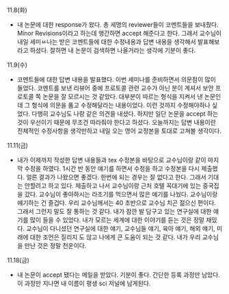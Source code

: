 11.8(화)
- 내 논문에 대한 response가 왔다. 총 세명의 reviewer들이 코멘트들을 보내줬다. Minor Revisions이라고 하는데 앵간하면 accept 해준다고 한다. 그래서 교수님이 내일 세미ㅆ나는 받은 코멘트들에 대한 수정내용과 답변 내용을 생각해서 발표해보라고 하셨다. 잘하면 내 논문이 검색하면 나올거라는 생각에 기분이 좋다.

11.9(수)
- 코멘트들에 대한 답변 내용을 발표했다. 이번 세미나를 준비하면서 의문점이 많이 들었다. 코멘트를 보낸 리뷰어 중에 프로토콜 관련 교수가 아닌 분이 계셔서 보안 프로토콜 쪽 논문을 잘 모르시는 것 같았다. 대부분이 따르는 형식을 지켜서 낸 논문인데 그 형식에 의문을 품고 수정해달라는 내용이었다. 이런 것까지 수정해야하나 싶었다. 다행히 교수님도 나랑 같은 의견을 내셨다. 하지만 일단 논문을 accept 하는 것이 우선이기 때문에 무조건 따라줘야 한다고 하셨다. 오늘까지는 답변 내용이란 전체적인 수정사항을 생각만하고 내일 오는 영어 교정본을 토대로 고쳐볼 생각이다.

11.11(금)
- 내가 이제까지 작성한 답변 내용들과 tex 수정본을 바탕으로 교수님이랑 같이 마지막 수정을 하였다. 1시간 반 동안 얘기를 하면서 수정을 하고 수정본을 다시 제출했다. 얼른 결과가 나왔으면 좋겠다. 한번에 되는 경우는 잘 없다고 한다. 그래서 기대는 안할려고 하고 있다. 제출하고 나서 교수님이랑 근처 호텔 꼭대기에 있는 중국집을 갔다. 교수님이 좋아하시는 라조기를 먹으면서 많은 얘기를 나눴다. 교수님이랑 얘기하는 건 즐겁다. 우리 교수님께서는 40 초반으로 교수님 치곤 젊으신 편이다. 그래서 그런지 말도 잘 통하는 것 같다. 내가 잠깐 발 담구고 있는 연구실에 대한 얘기를 많이 들을 수 있었다. 내가 모르는 세계에 대한 이야기를 듣는 것은 정말 재밌다. 교수님이 다니셨던 연구실에 대한 얘기, 교수님들 얘기, 육아 얘기, 해외 얘기, 미래에 대한 조언은 질리지 도 않고 나에게 큰 도움이 되는 것 같다. 내가 우리 교수님을 만난 것은 정말 천운이다.

11.18(금)
- 내 논문이 accept 됐다는 메일을 받았다. 기분이 좋다. 간단한 등록 과정만 남았다. 이 과정만 지나면 내 이름이 평생 sci 저널에 남게된다.